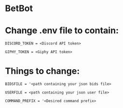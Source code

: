 # BetBot

# Change .env file to contain:
  `DISCORD_TOKEN = <Discord API token>`
  
  `GIPHY_TOKEN = <Giphy API token>`
 
# Things to change:
  `BIDSFILE = '<path containing your json bids file>`
  
  `USERFILE = <path containing your json user file>`
  
  `COMMAND_PREFIX = '<Desired command prefix>`
